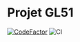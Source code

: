 # Projet GL51
[![CodeFactor](https://www.codefactor.io/repository/github/hawlink/gl51td1/badge)](https://www.codefactor.io/repository/github/hawlink/gl51td1)
![CI](https://github.com/Hawlink/GL51TD1/workflows/CI/badge.svg)